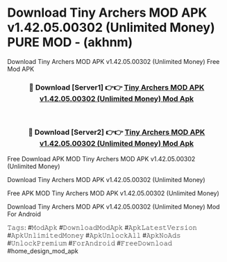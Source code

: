 # Download Tiny Archers MOD APK v1.42.05.00302 (Unlimited Money) PURE MOD - (akhnm)
Download Tiny Archers MOD APK v1.42.05.00302 (Unlimited Money) Free Mod APK

<div align="center">
<h3>🔴 Download [Server1] 👉👉 <a href="https://apk-comot.site?title=Tiny_Archers_MOD_APK_v1.42.05.00302_(Unlimited_Money)">Tiny Archers MOD APK v1.42.05.00302 (Unlimited Money) Mod Apk</a></h3><br>

<h3>🔴 Download [Server2] 👉👉 <a href="https://apk-comot.site?title=Tiny_Archers_MOD_APK_v1.42.05.00302_(Unlimited_Money)">Tiny Archers MOD APK v1.42.05.00302 (Unlimited Money) Mod Apk</a></h3>
</div>


Free Download APK MOD Tiny Archers MOD APK v1.42.05.00302 (Unlimited Money)

Download Tiny Archers MOD APK v1.42.05.00302 (Unlimited Money) 

Free APK MOD Tiny Archers MOD APK v1.42.05.00302 (Unlimited Money) 

Download Tiny Archers MOD APK v1.42.05.00302 (Unlimited Money) Mod For Android

𝚃𝚊𝚐𝚜: #𝙼𝚘𝚍𝙰𝚙𝚔 #𝙳𝚘𝚠𝚗𝚕𝚘𝚊𝚍𝙼𝚘𝚍𝙰𝚙𝚔 #𝙰𝚙𝚔𝙻𝚊𝚝𝚎𝚜𝚝𝚅𝚎𝚛𝚜𝚒𝚘𝚗 #𝙰𝚙𝚔𝚄𝚗𝚕𝚒𝚖𝚒𝚝𝚎𝚍𝙼𝚘𝚗𝚎𝚢 #𝙰𝚙𝚔𝚄𝚗𝚕𝚘𝚌𝚔𝙰𝚕𝚕 #𝙰𝚙𝚔𝙽𝚘𝙰𝚍𝚜 #𝚄𝚗𝚕𝚘𝚌𝚔𝙿𝚛𝚎𝚖𝚒𝚞𝚖 #𝙵𝚘𝚛𝙰𝚗𝚍𝚛𝚘𝚒𝚍 #𝙵𝚛𝚎𝚎𝙳𝚘𝚠𝚗𝚕𝚘𝚊𝚍 #home_design_mod_apk